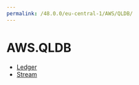 ```yaml
---
permalink: /48.0.0/eu-central-1/AWS/QLDB/
---
```


# AWS.QLDB



* [Ledger](Ledger.md)
* [Stream](Stream.md)
